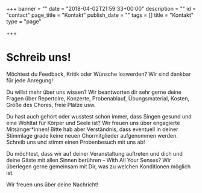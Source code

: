 +++
banner = ""
date = "2018-04-02T21:59:33+00:00"
description = ""
id = "contact"
page_title = "Kontakt"
publish_date = ""
tags = []
title = "Kontakt"
type = "page"

+++
# Schreib uns!

Möchtest du Feedback, Kritik oder Wünsche loswerden? Wir sind dankbar für jede Anregung!

Du willst mehr über uns wissen? Wir beantworten dir sehr gerne deine Fragen über Repertoire, Konzerte, Probenablauf, Übungsmaterial, Kosten, Größe des Chores, freie Plätze usw.

Du hast auch gehört oder wusstest schon immer, dass Singen gesund und eine Wohltat für Körper und Seele ist? Wir freuen uns über engagierte Mitsänger*innen! Bitte hab aber Verständnis, dass eventuell in deiner Stimmlage grade keine neuen Chormitglieder aufgenommen werden. Schreib uns und stimm einen Probenbesuch mit uns ab!

Du möchtest, dass wir auf deiner Veranstaltung auftreten und dich und deine Gäste mit allen Sinnen berühren – With All Your Senses? Wir überlegen gerne gemeinsam mit Dir, was zu welchen Konditionen möglich ist.

Wir freuen uns über deine Nachricht!
